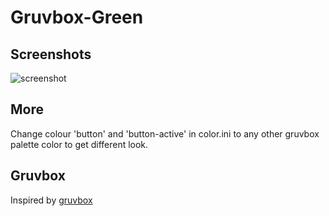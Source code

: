 # Gruvbox-Green

## Screenshots

![screenshot](https://github.com/crookshanks003/spicetify-themes/blob/master/Gruvbox-Green/screenshot.png)

## More

Change colour 'button' and 'button-active' in color.ini to any other gruvbox palette color to get different look.

## Gruvbox

Inspired by [gruvbox](https://github.com/morhetz/gruvbox)
